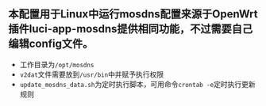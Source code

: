 ## 本配置用于Linux中运行mosdns配置来源于OpenWrt插件luci-app-mosdns提供相同功能，不过需要自己编辑config文件。

- 工作目录为`/opt/mosdns`
- `v2dat`文件需要放到`/usr/bin`中并赋予执行权限
- `update_mosdns_data.sh`为定时执行脚本，可用命令`crontab -e`定时执行更新规则
